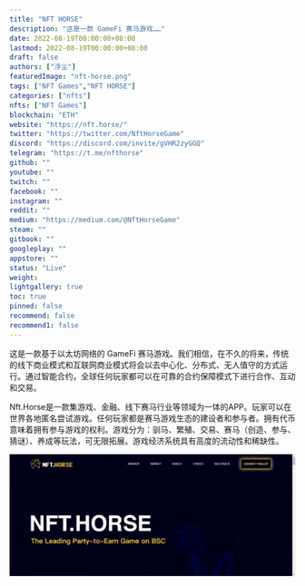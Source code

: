 ```yaml
---
title: "NFT HORSE"
description: "这是一款 GameFi 赛马游戏……"
date: 2022-08-19T00:00:00+08:00
lastmod: 2022-08-19T00:00:00+08:00
draft: false
authors: ["浮尘"]
featuredImage: "nft-horse.png"
tags: ["NFT Games","NFT HORSE"]
categories: ["nfts"]
nfts: ["NFT Games"]
blockchain: "ETH"
website: "https://nft.horse/"
twitter: "https://twitter.com/NftHorseGame"
discord: "https://discord.com/invite/gVHR2zyGGQ"
telegram: "https://t.me/nfthorse"
github: ""
youtube: ""
twitch: ""
facebook: ""
instagram: ""
reddit: ""
medium: "https://medium.com/@NftHorseGame"
steam: ""
gitbook: ""
googleplay: ""
appstore: ""
status: "Live"
weight: 
lightgallery: true
toc: true
pinned: false
recommend: false
recommend1: false
---
```

这是一款基于以太坊网络的 GameFi 赛马游戏。我们相信，在不久的将来，传统的线下商业模式和互联网商业模式将会以去中心化、分布式、无人值守的方式运行。通过智能合约，全球任何玩家都可以在可靠的合约保障模式下进行合作、互动和交易。

Nft.Horse是一款集游戏、金融、线下赛马行业等领域为一体的APP。玩家可以在世界各地匿名尝试游戏。任何玩家都是赛马游戏生态的建设者和参与者。拥有代币意味着拥有参与游戏的权利。游戏分为：驯马、繁殖、交易、赛马（创造、参与、猜谜）、养成等玩法，可无限拓展。游戏经济系统具有高度的流动性和稀缺性。

![1](498462313.png)